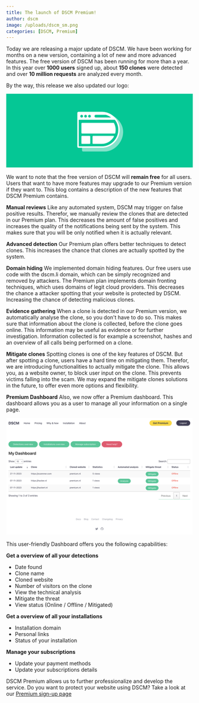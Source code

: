 ```yaml
---
title: The launch of DSCM Premium!
author: dscm
image: /uploads/dscm_sm.png
categories: [DSCM, Premium]
---
```


Today we are releasing a major update of DSCM. We have been working for months on a new version, containing a lot of new and more advanced features. The free version of DSCM has been running for more than a year. In this year over **1000 users** signed up, about **150 clones** were detected and over **10 million requests** are analyzed every month.

By the way, this release we also updated our logo:

![DSCM new logo](/uploads/dscm_sm.png)

We want to note that the free version of DSCM will **remain free** for all users. Users that want to have more features may upgrade to our Premium version if they want to. This blog contains a description of the new features that DSCM Premium contains.

**Manual reviews**
Like any automated system, DSCM may trigger on false positive results. Therefor, we manually review the clones that are detected in our Premium plan. This decreases the amount of false positives and increases the quality of the notifications being sent by the system. This makes sure that you will be only notified when it is actually relevant.

**Advanced detection**
Our Premium plan offers better techniques to detect clones. This increases the chance that clones are actually spotted by the system. 

**Domain hiding**
We implemented domain hiding features. Our free users use code with the dscm.li domain, which can be simply recognized and removed by attackers. The Premium plan implements domain fronting techniques, which uses domains of legit cloud providers. This decreases the chance a attacker spotting that your website is protected by DSCM. Increasing the chance of detecting malicious clones.

**Evidence gathering**
When a clone is detected in our Premium version, we automatically analyse the clone, so you don't have to do so. This makes sure that information about the clone is collected, before the clone goes online. This information may be useful as evidence or for further investigation. Information collected is for example a screenshot, hashes and an overview of all calls being performed on a clone.

**Mitigate clones**
Spotting clones is one of the key features of DSCM. But after spotting a clone, users have a hard time on mitigating them. Therefor, we are introducing functionalities to actually mitigate the clone. This allows you, as a website owner, to block user input on the clone. This prevents victims falling into the scam. We may expand the mitigate clones solutions in the future, to offer even more options and flexibility.

**Premium Dashboard**
Also, we now offer a Premium dashboard. This dashboard allows you as a user to manage all your information on a single page. 

![Dashboard](/assets/img/docs/dashboard.png)

This user-friendly Dashboard offers you the following capabilities:

**Get a overview of all your detections**
* Date found
* Clone name
* Cloned website
* Number of visitors on the clone
* View the technical analysis
* Mitigate the threat
* View status (Online / Offline / Mitigated)

**Get a overview of all your installations**

* Installation domain
* Personal links
* Status of your installation

**Manage your subscriptions**

* Update your payment methods
* Update your subscriptions details

DSCM Premium allows us to further professionalize and develop the service. Do you want to protect your website using DSCM? Take a look at our <a href="/?plan=premium">Premium sign-up page</a>
